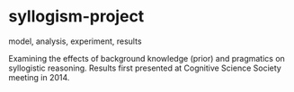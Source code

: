 syllogism-project
=================

model, analysis, experiment, results 

Examining the effects of background knowledge (prior) and pragmatics on syllogistic reasoning. 
Results first presented at Cognitive Science Society meeting in 2014.
